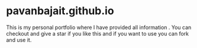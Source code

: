 # pavanbajait.github.io
This is my personal portfolio where I have provided all information . 
You can checkout and give a star if you like this and if you want to use you can fork and use it.
